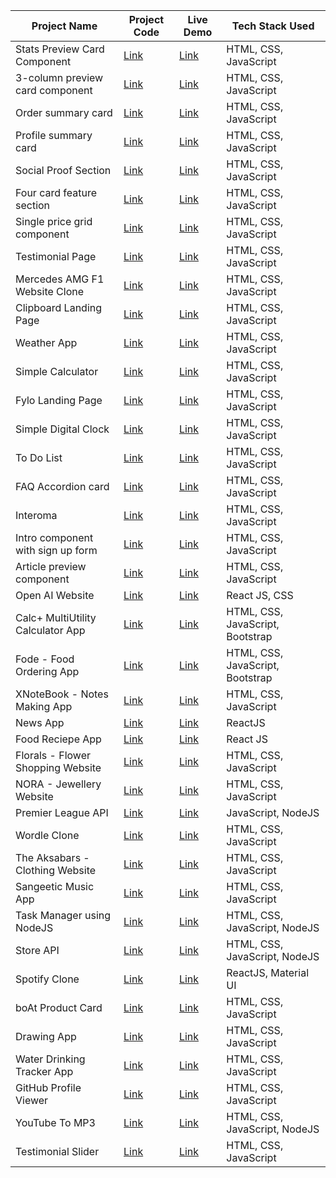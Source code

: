 | Project Name | Project Code | Live Demo | Tech Stack Used |
| ------------- | ------------- | ------------- | ------------- |
| Stats Preview Card Component | [Link](https://github.com/AmitSahoo45/Stats-preview-card-component) | [Link](https://stats-preview-card-component-aks.netlify.app/) | HTML, CSS, JavaScript |
| 3-column preview card component | [Link](https://github.com/AmitSahoo45/3-column-preview-card-component) | [Link](https://column-preview-card-component.netlify.app/) | HTML, CSS, JavaScript |
| Order summary card | [Link](https://github.com/AmitSahoo45/Order-Summary-Card) | [Link](https://responsive-order-summary-card.netlify.app/) | HTML, CSS, JavaScript |
| Profile summary card | [Link](https://github.com/AmitSahoo45/Profile-card-component) | [Link](https://responsive-profile-card-page.netlify.app/) | HTML, CSS, JavaScript |
| Social Proof Section | [Link](https://github.com/AmitSahoo45/Social-Proof-Section) | [Link](https://responsive-social-proof-section.netlify.app/) | HTML, CSS, JavaScript |
| Four card feature section | [Link](https://github.com/AmitSahoo45/Four-Card-Feature-Section) | [Link](https://responsive-four-card-section.netlify.app/) | HTML, CSS, JavaScript |
| Single price grid component | [Link](https://github.com/AmitSahoo45/Single-Price-Grid-Component) | [Link](https://responsive-single-price-grid-component.netlify.app/) | HTML, CSS, JavaScript |
| Testimonial Page | [Link](https://github.com/AmitSahoo45/Testimonial-Page) | [Link](https://responsive-testimonial-page.netlify.app/) | HTML, CSS, JavaScript |
| Mercedes AMG F1 Website Clone | [Link](https://github.com/AmitSahoo45/Mercedes-AMG-F1-Website-Clone) | [Link](https://clone-mercedes-amg-f1.netlify.app/) | HTML, CSS, JavaScript |
| Clipboard Landing Page | [Link](https://github.com/AmitSahoo45/Clipboard-Landing-Page) | [Link](https://clipboard-india.netlify.app/) | HTML, CSS, JavaScript |
| Weather App | [Link](https://github.com/AmitSahoo45/Aksabar-Weather-App) | [Link](https://aksabar-weather-app.netlify.app/) | HTML, CSS, JavaScript |
| Simple Calculator | [Link](https://github.com/AmitSahoo45/Web-Calculator) | [Link](https://aksabar-calculator.netlify.app/) | HTML, CSS, JavaScript |
| Fylo Landing Page | [Link](https://github.com/AmitSahoo45/Fylo-Landing-Page) | [Link](https://fylo-india.netlify.app/) | HTML, CSS, JavaScript |
| Simple Digital Clock | [Link](https://github.com/AmitSahoo45/Digital-Clock) | [Link](https://aksabar-digital-clock.netlify.app/) | HTML, CSS, JavaScript |
| To Do List | [Link](https://github.com/AmitSahoo45/Todo-List-no) | [Link](https://aksabar-todo-list.netlify.app/) | HTML, CSS, JavaScript |
| FAQ Accordion card | [Link](https://github.com/AmitSahoo45/FAQ-accordion-Page) | [Link](https://frequently-asked-questions-page.netlify.app/) | HTML, CSS, JavaScript |
| Interoma | [Link](https://github.com/AmitSahoo45/Interoma) | [Link](https://interoma.netlify.app/) | HTML, CSS, JavaScript |
| Intro component with sign up form | [Link](https://github.com/AmitSahoo45/Sign-In-Page-with-validation) | [Link](https://sign-in-form-with-validation.netlify.app/) | HTML, CSS, JavaScript |
| Article preview component | [Link](https://github.com/AmitSahoo45/Article-Preveiw-Component) | [Link](https://article-preview-component-page.netlify.app/) | HTML, CSS, JavaScript |
| Open AI Website | [Link](https://github.com/AmitSahoo45/GPT3-OpenAI) | [Link](https://openai-gpt3.netlify.app/) | React JS, CSS |
| Calc+ MultiUtility Calculator App | [Link](https://github.com/AmitSahoo45/Calc-MultiUtility-Calculator-App) | [Link](https://calc-multiutility.netlify.app/) | HTML, CSS, JavaScript, Bootstrap |
| Fode - Food Ordering App | [Link](https://github.com/AmitSahoo45/Fode) | [Link](https://fode-india.netlify.app/) | HTML, CSS, JavaScript, Bootstrap |
| XNoteBook - Notes Making App | [Link](https://github.com/AmitSahoo45/XNoteBook-Notes-App) | [Link](https://xnotebook.netlify.app/) | HTML, CSS, JavaScript |
| News App | [Link](https://github.com/AmitSahoo45/news-app) | [Link]() | ReactJS |
| Food Reciepe App | [Link](https://github.com/AmitSahoo45/food-recipe-app) | [Link](https://haq-se-foodie.netlify.app/) | React JS |
| Florals - Flower Shopping Website | [Link](https://github.com/AmitSahoo45/Florals-Flower-Shop) | [Link](https://aksabar-florals.netlify.app/) | HTML, CSS, JavaScript |
| NORA - Jewellery Website | [Link](https://github.com/AmitSahoo45/NORA) | [Link](https://nora-india.netlify.app/) | HTML, CSS, JavaScript |
| Premier League API | [Link](https://github.com/AmitSahoo45/Premier-League-API) | [Link](https://football-api-database.herokuapp.com/) | JavaScript, NodeJS |
| Wordle Clone | [Link](https://github.com/AmitSahoo45/wordle) | [Link](https://wordle-clone-aksabar.netlify.app/) | HTML, CSS, JavaScript |
| The Aksabars - Clothing Website | [Link](https://github.com/AmitSahoo45/The-Aksabars-Indian-Wear) | [Link]() | HTML, CSS, JavaScript |
| Sangeetic Music App | [Link](https://github.com/AmitSahoo45/Sangeetic-Music-App) | [Link]() | HTML, CSS, JavaScript |
| Task Manager using NodeJS | [Link](https://github.com/AmitSahoo45/Task-Manager) | [Link]() | HTML, CSS, JavaScript, NodeJS |
| Store API | [Link](https://github.com/AmitSahoo45/store-api) | [Link]() | HTML, CSS, JavaScript, NodeJS |
| Spotify Clone | [Link](https://github.com/AmitSahoo45/Spotify-Clone) | [Link](https://aksabar-spotify-clone.netlify.app/) | ReactJS, Material UI |
| boAt Product Card | [Link](https://github.com/AmitSahoo45/Micro-Projects-and-Templates/tree/master/04%20-%20boAt%20Product%20Card) | [Link](https://boat-product-card.netlify.app/) | HTML, CSS, JavaScript |
| Drawing App | [Link](https://github.com/AmitSahoo45/Micro-Projects-and-Templates/tree/master/06%20-%20Drawing%20App) | [Link](https://aksabar-drawing-app.netlify.app/) | HTML, CSS, JavaScript |
| Water Drinking Tracker App | [Link](https://github.com/AmitSahoo45/Micro-Projects-and-Templates/tree/master/08%20-%20Water%20Drinking%20App) | [Link](https://water-drinking-tracker-app.netlify.app/) | HTML, CSS, JavaScript |
| GitHub Profile Viewer | [Link](https://github.com/AmitSahoo45/Micro-Projects-and-Templates/tree/master/09%20-%20Github%20Profile) | [Link](https://github-profile-viewer-g.netlify.app/) | HTML, CSS, JavaScript |
| YouTube To MP3 | [Link](https://github.com/AmitSahoo45/Micro-Projects-and-Templates/tree/master/12-ytToMP3) | [Link]() | HTML, CSS, JavaScript, NodeJS |
| Testimonial Slider | [Link](https://github.com/AmitSahoo45/Micro-Projects-and-Templates/tree/master/10%20-%20Testimonial%20Box%20Switcher) | [Link](https://testimonial-slider-js.netlify.app/) | HTML, CSS, JavaScript |
